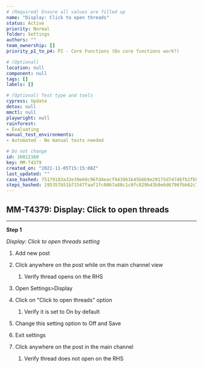```yaml
---
# (Required) Ensure all values are filled up
name: "Display: Click to open threads"
status: Active
priority: Normal
folder: Settings
authors: ""
team_ownership: []
priority_p1_to_p4: P2 - Core Functions (Do core functions work?)

# (Optional)
location: null
component: null
tags: []
labels: []

# (Optional) Test type and tools
cypress: Update
detox: null
mmctl: null
playwright: null
rainforest: 
- Evaluating
manual_test_environments: 
- Automated - No manual tests needed

# Do not change
id: 16012160
key: MM-T4379
created_on: "2021-11-05T15:15:08Z"
last_updated: ""
case_hashed: 75179183a32e39e69c96fd4eacf9439b1b45b6b9e20175d747d6fb2fb9a32327f443b3500a3a3da0e7afc755bc1ee55f
steps_hashed: 195357b51b71547faaf1fc0067a88c1c8fc829b43b8e6d6796fbb62c7252957c7902c885be44f9ac012b468128aa0dd3
---
```


<!-- (Auto-generated) Based on frontmatter's "key" and "name" -->

## MM-T4379: Display: Click to open threads

---

**Step 1**

_Display: Click to open threads setting_

1. Add new post

2. Click anywhere on the post while on the main channel view

   1. Verify thread opens on the RHS

3. Open Settings>Display

4. Click on "Click to open threads" option

   1. Verify it is set to On by default

5. Change this setting option to Off and Save

6. Exit settings

7. Click anywhere on the post in the main channel

   1. Verify thread does not open on the RHS
